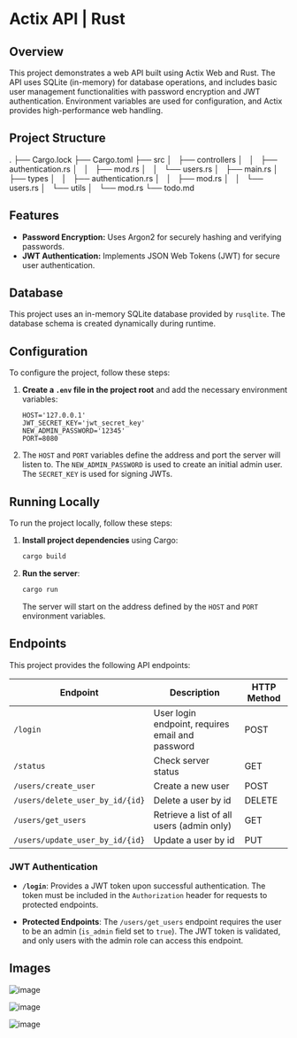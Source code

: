 # Actix API | Rust

## Overview

This project demonstrates a web API built using Actix Web and Rust. The API uses SQLite (in-memory) for database operations, and includes basic user management functionalities with password encryption and JWT authentication. Environment variables are used for configuration, and Actix provides high-performance web handling.

## Project Structure

.
├── Cargo.lock
├── Cargo.toml
├── src
│   ├── controllers
│   │   ├── authentication.rs
│   │   ├── mod.rs
│   │   └── users.rs
│   ├── main.rs
│   ├── types
│   │   ├── authentication.rs
│   │   ├── mod.rs
│   │   └── users.rs
│   └── utils
│   └── mod.rs
└── todo.md

## Features

- **Password Encryption:** Uses Argon2 for securely hashing and verifying passwords.
- **JWT Authentication:** Implements JSON Web Tokens (JWT) for secure user authentication.

## Database

This project uses an in-memory SQLite database provided by `rusqlite`. The database schema is created dynamically during runtime.

## Configuration

To configure the project, follow these steps:

1. **Create a `.env` file in the project root** and add the necessary environment variables:

   ```env
   HOST='127.0.0.1'
   JWT_SECRET_KEY='jwt_secret_key'
   NEW_ADMIN_PASSWORD='12345'
   PORT=8080
   ```

2. The `HOST` and `PORT` variables define the address and port the server will listen to. The `NEW_ADMIN_PASSWORD` is used to create an initial admin user. The `SECRET_KEY` is used for signing JWTs.

## Running Locally

To run the project locally, follow these steps:

1. **Install project dependencies** using Cargo:

   ```bash
   cargo build
   ```

2. **Run the server**:

   ```bash
   cargo run
   ```

   The server will start on the address defined by the `HOST` and `PORT` environment variables.

## Endpoints

This project provides the following API endpoints:

| Endpoint                        | Description                                      | HTTP Method |
| ------------------------------- | ------------------------------------------------ | ----------- |
| `/login`                        | User login endpoint, requires email and password | POST        |
| `/status`                       | Check server status                              | GET         |
| `/users/create_user`            | Create a new user                                | POST        |
| `/users/delete_user_by_id/{id}` | Delete a user by id                              | DELETE      |
| `/users/get_users`              | Retrieve a list of all users (admin only)        | GET         |
| `/users/update_user_by_id/{id}` | Update a user by id                              | PUT         |

### JWT Authentication

- **`/login`**: Provides a JWT token upon successful authentication. The token must be included in the `Authorization` header for requests to protected endpoints.

- **Protected Endpoints**: The `/users/get_users` endpoint requires the user to be an admin (`is_admin` field set to `true`). The JWT token is validated, and only users with the admin role can access this endpoint.

## Images

![image](https://github.com/user-attachments/assets/72bfae49-5405-49c5-9438-7192f72357c5)

![image](https://github.com/user-attachments/assets/dc69cc3d-8320-443a-96fc-247f969b1d1f)

![image](https://github.com/user-attachments/assets/36df2b64-6bd7-481a-a491-6465148c3a31)
